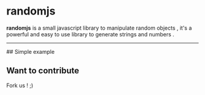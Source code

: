 randomjs
========

**randomjs** is a small javascript library to manipulate random objects , it's a powerful and easy to use library to generate strings and numbers .

<hr>
## Simple example

## Want to contribute 
Fork us ! ;)

